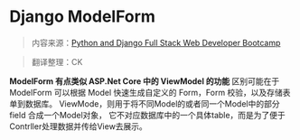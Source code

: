 # Django ModelForm

> 内容来源：[Python and Django Full Stack Web Developer Bootcamp](https://www.udemy.com/python-and-django-full-stack-web-developer-bootcamp/learn/v4/overview)

> 翻译整理：CK

**ModelForm 有点类似 ASP.Net Core 中的 ViewModel 的功能**
区别可能在于 ModelForm 可以根据 Model 快速生成自定义的 Form，Form 校验，以及存储表单到数据库。
ViewMode，则用于将不同Model的或者同一个Model中的部分field 合成一个Model对象，
它不对应数据库中的一个具体table，而是为了便于Contrller处理数据并传给View去展示。


